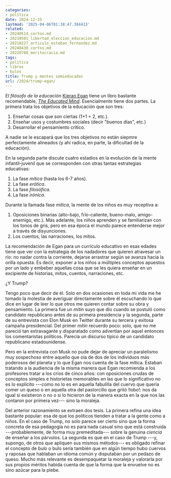 ```yaml
---
categories:
- política
date: 2024-12-25
lastmod: '2025-04-06T01:38:47.384413'
related:
- 20240514_cortos.md
- 20210501_libertad_eleccion_educacion.md
- 20210227_articulo_esteban_fernandez.md
- 20240430_cortos.md
- 20220708_meritocracia.md
tags:
- política
- libros
- bulos
title: Trump y mentes semieducadas
url: /2024/trump-egan/
---
```


El _filósofo de la educación_ [Kieran Egan](https://es.wikipedia.org/wiki/Kieran_Egan)
tiene un libro bastante recomendable, [_The Educated Mind_](https://en.wikipedia.org/wiki/The_Educated_Mind). Esencialmente tiene dos partes. La primera trata los objetivos de la educación que son tres:
1. Enseñar cosas que son ciertas (1+1 = 2, etc.).
2. Enseñar usos y costumbres sociales (decir "buenos días", etc.)
3. Desarrollar el pensamiento crítico.

A nadie se le escapará que los tres objetivos no están siepmre perfectamente alineados (y ahí radica, en parte, la dificultad de la educación).

En la segunda parte discute cuatro estadios en la evolución de la mente infantil-juvenil que se corresponden con otras tantas estrategias educativas:
1. La fase _mítica_ (hasta los 6-7 años).
2. La fase _erótica_.
3. La fase _filosófica_.
4. La fase _irónica_.

Durante la llamada fase _mítica_, la mente de los niños es muy receptiva a:
1. Oposiciones binarias (alto-bajo, frío-caliente, bueno-malo, amigo-enemigo, etc.). Más adelante, los niños aprenden y se familiarizan con los tonos de gris, pero en esa época el mundo parece entenderse mejor a través de disyunciones.
2. Los cuentos, las narraciones, los mitos.

La recomendación de Egan para un currículo educativo en esas edades tiene que ver con la estrategia de los nadadores que quieren atravesar un río: no nadar contra la corriente, dejarse arrastrar según se avanza hacia la orilla opuesta. Es decir, exponer a los niños a múltiples conceptos apuestos por un lado y embeber aquellas cosa que se les quiera enseñar en un excipiente de historias, mitos, cuentos, narraciones, etc.

¿Y Trump?

Tengo poco que decir de él. Solo en dos ocasiones en toda mi vida me he tomado la molestia de averiguar directamente sobre él escuchando lo que dice en lugar de leer lo que otros me quieren contar sobre su obra y pensamiento. La primera fue un _mitin_ suyo que dio cuando se postuló como candidato republicano antes de su primera presidencia y la segunda, parte de su entrevista con Elon Musk en Twitter durante su tercera y exitosa campaña presidencial. Del primer _mitin_ recuerdo poco: solo, que no me pareció tan extravagante y disparatado como advertían por aquel entonces los comentaristas políticos. Parecía un discurso típico de un candidato republicano estadounidense.

Pero en la entrevista con Musk no pude dejar de apreciar un paralelismo muy sospechoso entre aquello que oía de dos de los individuos más poderosos del planeta y lo que Egan nos cuenta de la fase mítica. Estaban tratando a la audiencia de la misma manera que Egan recomienda a los profesores tratar a los críos de cinco años: con oposiciones crudas de conceptos simples e historietas memorables en las que lo significativo no es lo explícito ---como no lo es en aquella fabulilla del cuervo que quería comer un queso o en aquella otra del pastorcillo que gritó !lobo!: nos da igual si existieron o no o si lo hicieron de la manera exacta en la que nos las contaron por primera vez--- sino la moraleja.

Del anterior razonamiento se extraen dos tesis. La primera refina una idea bastante popular: esa de que los políticos tienden a tratar a la gente como a niños. En el caso de Trump, no solo parece ser cierto sino que la forma concreta de esa pedagogía no es para nada casual sino que está construida ---probablemente, de forma muy premeditada--- sobre la genuina _ciencia_ de enseñar a los párvulos. La segunda es que en el caso de Trump ---y, supongo, de otros que apliquen sus mismos métodos--- es obligado refinar el concepto de _bulo_ o bulo sería también que en algún tiempo hubo cuervos y raposas que hablaban un idioma común y disputaban por un pedazo de queso. Mucho más relevante es desempaquetar la moraleja y valorarla por sus propios méritos habida cuenta de que la forma que la envuelve no es sino azúcar para la plebe.